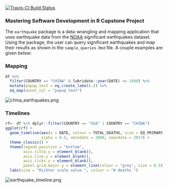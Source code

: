[![Travis-CI Build Status](https://travis-ci.org/galen211/msdr-capstone.svg?branch=master)](https://travis-ci.org/<USERNAME>/<REPO>)

### Mastering Software Development in R Capstone Project
The `earthquake` package is a data-wrangling and mapping application that uses earthquake data from the [NOAA](https://www.ngdc.noaa.gov/nndc/struts/form?t=101650&s=1&d=1) significant earthquakes dataset.  Using the package, the user can query significant earthquakes and map their results as shown in the `sample_queries.Rmd` file.  A couple examples are given below:

### Mapping
```r
df %>%
  filter(COUNTRY == "CHINA" & lubridate::year(DATE) >= 1990) %>%
  mutate(popup_text = eq_create_label(.)) %>%
  eq_map(annot_col = "popup_text")
```
![china_earthquakes.png](vignettes/china_earthquakes.png)

### Timelines
```r
rf<- df %>% dplyr::filter(COUNTRY == "USA" | COUNTRY == "CHINA")
ggplot(rf) +
  geom_timeline(aes(x = DATE, colour = TOTAL_DEATHS, size = EQ_PRIMARY),
                alpha = 0.5, xmindate = 2000, xmaxdate = 2017) +
  theme_classic() +
  theme(legend.position = "bottom",
        axis.title.y = element_blank(),
        axis.line.y = element_blank(),
        axis.ticks.y = element_blank(),
        panel.grid.major.y = element_line(colour = "grey", size = 0.5)) +
  labs(size = "Richter scale value ", colour = "# deaths ")
```
![earthquake_timeline.png](vignettes/earthquake_timeline.png)
